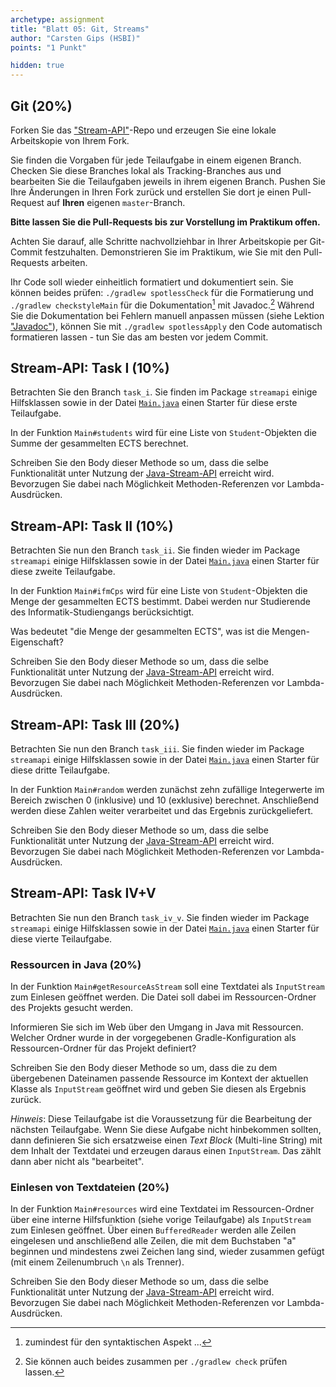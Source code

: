 ```yaml
---
archetype: assignment
title: "Blatt 05: Git, Streams"
author: "Carsten Gips (HSBI)"
points: "1 Punkt"

hidden: true
---
```



## Git (20%)

Forken Sie das ["Stream-API"]-Repo und erzeugen Sie eine lokale Arbeitskopie von Ihrem Fork.

Sie finden die Vorgaben für jede Teilaufgabe in einem eigenen Branch. Checken Sie diese
Branches lokal als Tracking-Branches aus und bearbeiten Sie die Teilaufgaben jeweils in ihrem
eigenen Branch. Pushen Sie Ihre Änderungen in Ihren Fork zurück und erstellen Sie dort je
einen Pull-Request auf **Ihren** eigenen `master`-Branch.

**Bitte lassen Sie die Pull-Requests bis zur Vorstellung im Praktikum offen.**

Achten Sie darauf, alle Schritte nachvollziehbar in Ihrer Arbeitskopie per Git-Commit
festzuhalten. Demonstrieren Sie im Praktikum, wie Sie mit den Pull-Requests arbeiten.

Ihr Code soll wieder einheitlich formatiert und dokumentiert sein. Sie können beides prüfen:
`./gradlew spotlessCheck` für die Formatierung und `./gradlew checkstyleMain` für die
Dokumentation[^1] mit Javadoc.[^2] Während Sie die Dokumentation bei Fehlern manuell anpassen
müssen (siehe Lektion ["Javadoc"]), können Sie mit `./gradlew spotlessApply` den Code
automatisch formatieren lassen - tun Sie das am besten vor jedem Commit.

## Stream-API: Task I (10%)

Betrachten Sie den Branch `task_i`. Sie finden im Package `streamapi` einige Hilfsklassen
sowie in der Datei [`Main.java`] einen Starter für diese erste Teilaufgabe.

In der Funktion `Main#students` wird für eine Liste von `Student`-Objekten die Summe der
gesammelten ECTS berechnet.

Schreiben Sie den Body dieser Methode so um, dass die selbe Funktionalität unter Nutzung der
[Java-Stream-API] erreicht wird. Bevorzugen Sie dabei nach Möglichkeit Methoden-Referenzen vor
Lambda-Ausdrücken.

## Stream-API: Task II (10%)

Betrachten Sie nun den Branch `task_ii`. Sie finden wieder im Package `streamapi` einige
Hilfsklassen sowie in der Datei [`Main.java`][1] einen Starter für diese zweite Teilaufgabe.

In der Funktion `Main#ifmCps` wird für eine Liste von `Student`-Objekten die Menge der
gesammelten ECTS bestimmt. Dabei werden nur Studierende des Informatik-Studiengangs
berücksichtigt.

Was bedeutet "die Menge der gesammelten ECTS", was ist die Mengen-Eigenschaft?

Schreiben Sie den Body dieser Methode so um, dass die selbe Funktionalität unter Nutzung der
[Java-Stream-API] erreicht wird. Bevorzugen Sie dabei nach Möglichkeit Methoden-Referenzen vor
Lambda-Ausdrücken.

## Stream-API: Task III (20%)

Betrachten Sie nun den Branch `task_iii`. Sie finden wieder im Package `streamapi` einige
Hilfsklassen sowie in der Datei [`Main.java`][2] einen Starter für diese dritte Teilaufgabe.

In der Funktion `Main#random` werden zunächst zehn zufällige Integerwerte im Bereich zwischen
0 (inklusive) und 10 (exklusive) berechnet. Anschließend werden diese Zahlen weiter
verarbeitet und das Ergebnis zurückgeliefert.

Schreiben Sie den Body dieser Methode so um, dass die selbe Funktionalität unter Nutzung der
[Java-Stream-API] erreicht wird. Bevorzugen Sie dabei nach Möglichkeit Methoden-Referenzen vor
Lambda-Ausdrücken.

## Stream-API: Task IV+V

Betrachten Sie nun den Branch `task_iv_v`. Sie finden wieder im Package `streamapi` einige
Hilfsklassen sowie in der Datei [`Main.java`][3] einen Starter für diese vierte Teilaufgabe.

### Ressourcen in Java (20%)

In der Funktion `Main#getResourceAsStream` soll eine Textdatei als `InputStream` zum Einlesen
geöffnet werden. Die Datei soll dabei im Ressourcen-Ordner des Projekts gesucht werden.

Informieren Sie sich im Web über den Umgang in Java mit Ressourcen. Welcher Ordner wurde in
der vorgegebenen Gradle-Konfiguration als Ressourcen-Ordner für das Projekt definiert?

Schreiben Sie den Body dieser Methode so um, dass die zu dem übergebenen Dateinamen passende
Ressource im Kontext der aktuellen Klasse als `InputStream` geöffnet wird und geben Sie diesen
als Ergebnis zurück.

*Hinweis*: Diese Teilaufgabe ist die Voraussetzung für die Bearbeitung der nächsten
Teilaufgabe. Wenn Sie diese Aufgabe nicht hinbekommen sollten, dann definieren Sie sich
ersatzweise einen *Text Block* (Multi-line String) mit dem Inhalt der Textdatei und erzeugen
daraus einen `InputStream`. Das zählt dann aber nicht als "bearbeitet".

### Einlesen von Textdateien (20%)

In der Funktion `Main#resources` wird eine Textdatei im Ressourcen-Ordner über eine interne
Hilfsfunktion (siehe vorige Teilaufgabe) als `InputStream` zum Einlesen geöffnet. Über einen
`BufferedReader` werden alle Zeilen eingelesen und anschließend alle Zeilen, die mit dem
Buchstaben "a" beginnen und mindestens zwei Zeichen lang sind, wieder zusammen gefügt (mit
einem Zeilenumbruch `\n` als Trenner).

Schreiben Sie den Body dieser Methode so um, dass die selbe Funktionalität unter Nutzung der
[Java-Stream-API] erreicht wird. Bevorzugen Sie dabei nach Möglichkeit Methoden-Referenzen vor
Lambda-Ausdrücken.

[^1]: zumindest für den syntaktischen Aspekt ...

[^2]: Sie können auch beides zusammen per `./gradlew check` prüfen lassen.

  ["Stream-API"]: https://github.com/Programmiermethoden-CampusMinden/prog2_ybel_streamapi
  ["Javadoc"]: ../lecture/coding/javadoc.md
  [`Main.java`]: https://github.com/Programmiermethoden-CampusMinden/prog2_ybel_streamapi/blob/task_i/src/main/java/streamapi/Main.java
  [Java-Stream-API]: https://dev.java/learn/api/streams/
  [1]: https://github.com/Programmiermethoden-CampusMinden/prog2_ybel_streamapi/blob/task_ii/src/main/java/streamapi/Main.java
  [2]: https://github.com/Programmiermethoden-CampusMinden/prog2_ybel_streamapi/blob/task_iii/src/main/java/streamapi/Main.java
  [3]: https://github.com/Programmiermethoden-CampusMinden/prog2_ybel_streamapi/blob/task_iv_v/src/main/java/streamapi/Main.java
